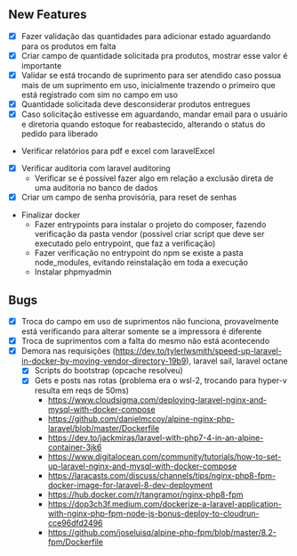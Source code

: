## New Features
- [X] Fazer validação das quantidades para adicionar estado aguardando para os produtos em falta
- [X] Criar campo de quantidade solicitada pra produtos, mostrar esse valor é importante
- [X] Validar se está trocando de suprimento para ser atendido caso possua mais de um suprimento em uso, inicialmente trazendo o primeiro que está registrado com sim no campo em uso
- [X] Quantidade solicitada deve desconsiderar produtos entregues
- [X] Caso solicitação estivesse em aguardando, mandar email para o usuário e diretoria quando estoque for reabastecido, alterando o status do pedido para liberado
- Verificar relatórios para pdf e excel com laravelExcel
- [X] Verificar auditoria com laravel auditoring
    - Verificar se é possível fazer algo em relação a exclusão direta de uma auditoria no banco de dados
- [X] Criar um campo de senha provisória, para reset de senhas
- Finalizar docker
    - Fazer entrypoints para instalar o projeto do composer, fazendo verificação da pasta vendor (possível criar script que deve ser executado pelo entrypoint, que faz a verificação)
    - Fazer verificação no entrypoint do npm se existe a pasta node_modules, evitando reinstalação em toda a execução
    - Instalar phpmyadmin

## Bugs

- [X] Troca do campo em uso de suprimentos não funciona, provavelmente está verificando para alterar somente se a impressora é diferente
- [X] Troca de suprimentos com a falta do mesmo não está acontecendo
- [X] Demora nas requisições (https://dev.to/tylerlwsmith/speed-up-laravel-in-docker-by-moving-vendor-directory-19b9), laravel sail, laravel octane
    - [X] Scripts do bootstrap (opcache resolveu)
    - [X] Gets e posts nas rotas (problema era o wsl-2, trocando para hyper-v resulta em reqs de 50ms)
        - https://www.cloudsigma.com/deploying-laravel-nginx-and-mysql-with-docker-compose        
        - https://github.com/danielmccoy/alpine-nginx-php-laravel/blob/master/Dockerfile
        - https://dev.to/jackmiras/laravel-with-php7-4-in-an-alpine-container-3jk6
        - https://www.digitalocean.com/community/tutorials/how-to-set-up-laravel-nginx-and-mysql-with-docker-compose
        - https://laracasts.com/discuss/channels/tips/nginx-php8-fpm-docker-image-for-laravel-8-dev-deployment
        - https://hub.docker.com/r/tangramor/nginx-php8-fpm
        - https://dop3ch3f.medium.com/dockerize-a-laravel-application-with-nginx-php-fpm-node-js-bonus-deploy-to-cloudrun-cce96dfd2496
        - https://github.com/joseluisq/alpine-php-fpm/blob/master/8.2-fpm/Dockerfile